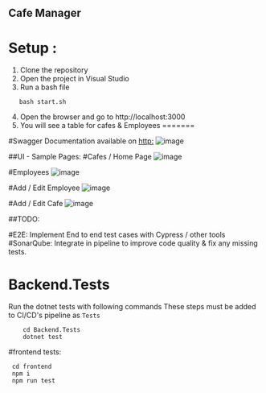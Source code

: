 ## Cafe Manager


# Setup :

1. Clone the repository
2. Open the project in Visual Studio
3. Run a bash file

```
   bash start.sh
```

4. Open the browser and go to http://localhost:3000
5. You will see a table for cafes & Employees
=======

#Swagger Documentation available on [http:](http://localhost:5005/swagger/index.html)
![image](https://github.com/user-attachments/assets/c468a304-e316-4f87-9b70-9c4e8f121f3a)

##UI - Sample Pages:
#Cafes / Home Page
![image](https://github.com/user-attachments/assets/b139a4f9-a56a-4042-9f05-29d72ad87dac)

#Employees
![image](https://github.com/user-attachments/assets/b551379d-811c-4aaa-a54a-8056ee0df081)

#Add / Edit Employee
![image](https://github.com/user-attachments/assets/4cacfd9a-4c31-4de1-a4a6-0658cf9f5da4)

#Add / Edit Cafe
![image](https://github.com/user-attachments/assets/28c6e676-bfa4-45c3-9c07-ad318eacac3b)

##TODO:

#E2E: Implement End to end test cases with Cypress / other tools 
#SonarQube: Integrate in pipeline to improve code quality & fix any missing tests.



# Backend.Tests

Run the dotnet tests with following commands
These steps must be added to CI/CD's pipeline as `Tests`

```
    cd Backend.Tests
    dotnet test
```

#frontend tests:

```
 cd frontend
 npm i
 npm run test  
```